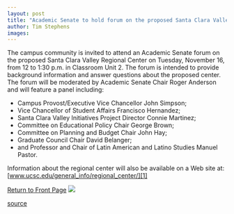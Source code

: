 ```yaml
---
layout: post
title: "Academic Senate to hold forum on the proposed Santa Clara Valley Regional Center"
author: Tim Stephens
images:
---
```


The campus community is invited to attend an Academic Senate forum on the proposed Santa Clara Valley Regional Center on Tuesday, November 16, from 12 to 1:30 p.m. in Classroom Unit 2. The forum is intended to provide background information and answer questions about the proposed center. The forum will be moderated by Academic Senate Chair Roger Anderson and will feature a panel including:

* Campus Provost/Executive Vice Chancellor John Simpson;
* Vice Chancellor of Student Affairs Francisco Hernandez;
* Santa Clara Valley Initiatives Project Director Connie Martinez;
* Committee on Educational Policy Chair George Brown;
* Committee on Planning and Budget Chair John Hay;
* Graduate Council Chair David Belanger;
* and Professor and Chair of Latin American and Latino Studies Manuel Pastor.

Information about the regional center will also be available on a Web site at:   
[www.ucsc.edu/general_info/regional_center/][1]

[Return to Front Page][2] ![ ][3]

[1]: http://www.ucsc.edu/general_info/regional_center/
[2]: ../../index.html
[3]: ../../images/trans.gif

[source](http://www1.ucsc.edu/currents/99-00/11-15/academic.html "Permalink to academic")
